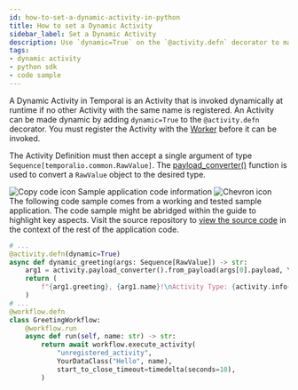 ```yaml
---
id: how-to-set-a-dynamic-activity-in-python
title: How to set a Dynamic Activity
sidebar_label: Set a Dynamic Activity
description: Use `dynamic=True` on the `@activity.defn` decorator to make an Activity dynamic.
tags:
- dynamic activity
- python sdk
- code sample
---
```


<!-- DO NOT EDIT THIS FILE DIRECTLY.
THIS FILE IS GENERATED from https://github.com/temporalio/documentation-samples-python/blob/main/dynamic_handlers/your_dynamic_activity_dacx.py. -->

A Dynamic Activity in Temporal is an Activity that is invoked dynamically at runtime if no other Activity with the same name is registered.
An Activity can be made dynamic by adding `dynamic=True` to the `@activity.defn` decorator.
You must register the Activity with the [Worker](https://python.temporal.io/temporalio.worker.html) before it can be invoked.

The Activity Definition must then accept a single argument of type `Sequence[temporalio.common.RawValue]`.
The [payload_converter()](https://python.temporal.io/temporalio.activity.html#payload_converter) function is used to convert a `RawValue` object to the desired type.

<div class="copycode-notice-container"><div class="copycode-notice"><img data-style="copycode-icon" src="/icons/copycode.png" alt="Copy code icon" /> Sample application code information <img id="i-61988905-512c-4f40-9f05-ed280beab334" data-event="clickable-copycode-info" data-style="chevron-icon" src="/icons/chevron.png" alt="Chevron icon" /></div><div id="copycode-info-61988905-512c-4f40-9f05-ed280beab334" class="copycode-info">The following code sample comes from a working and tested sample application. The code sample might be abridged within the guide to highlight key aspects. Visit the source repository to <a href="https://github.com/temporalio/documentation-samples-python/blob/main/dynamic_handlers/your_dynamic_activity_dacx.py">view the source code</a> in the context of the rest of the application code.</div></div>

```python
# ...
@activity.defn(dynamic=True)
async def dynamic_greeting(args: Sequence[RawValue]) -> str:
    arg1 = activity.payload_converter().from_payload(args[0].payload, YourDataClass)
    return (
        f"{arg1.greeting}, {arg1.name}!\nActivity Type: {activity.info().activity_type}"
    )
# ...
@workflow.defn
class GreetingWorkflow:
    @workflow.run
    async def run(self, name: str) -> str:
        return await workflow.execute_activity(
            "unregistered_activity",
            YourDataClass("Hello", name),
            start_to_close_timeout=timedelta(seconds=10),
        )
```
